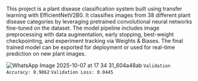 This project is a plant disease classification system built using transfer learning with EfficientNetV2B0. It classifies images from 38 different plant disease categories by leveraging pretrained convolutional neural networks fine-tuned on the dataset. The model pipeline includes image preprocessing with data augmentation, early stopping, best-weight checkpointing, and experiment tracking via Weights & Biases. The final trained model can be exported for deployment or used for real-time prediction on new plant images.

![WhatsApp Image 2025-10-07 at 17 34 31_604a48ab](https://github.com/user-attachments/assets/da63d008-9508-43fb-969e-4c63f8f0a9c0)
```Validation Accuracy: 0.9862```
```Validation Loss: 0.0445```
